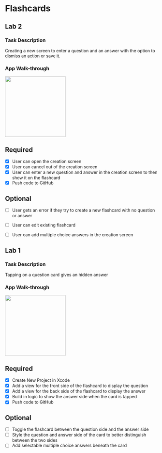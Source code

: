# Flashcards

## Lab 2 

### Task Description
Creating a new screen to enter a question and an answer with the option to dismiss an action or save it. 

### App Walk-through

<img src="https://media.giphy.com/media/TdvfMTw5Pe793LAy6b/giphy.gif" width=200><br>

## Required
- [x] User can open the creation screen
- [x] User can cancel out of the creation screen
- [x] User can enter a new question and answer in the creation screen to then show it on the flashcard
- [x] Push code to GitHub
## Optional
- [ ] User gets an error if they try to create a new flashcard with no question or answer
- [ ] User can edit existing flashcard
- [ ] User can add multiple choice answers in the creation screen


## Lab 1

### Task Description
Tapping on a question card gives an hidden answer

### App Walk-through

<img src="https://media.giphy.com/media/Lq6Qr7Go0Q3uPDAdm0/giphy.gif" width=200><br>

## Required
- [x] Create New Project in Xcode
- [x] Add a view for the front side of the flashcard to display the question
- [x] Add a view for the back side of the flashcard to display the answer
- [x] Build in logic to show the answer side when the card is tapped
- [x] Push code to GitHub
## Optional
- [ ] Toggle the flashcard between the question side and the answer side
- [ ] Style the question and answer side of the card to better distinguish between the two sides
- [ ] Add selectable multiple choice answers beneath the card
